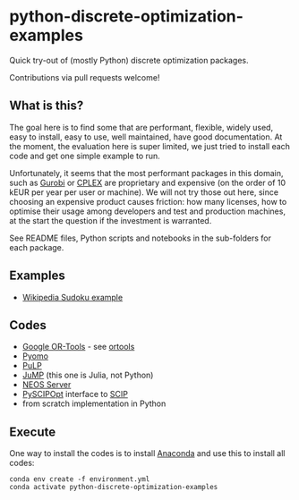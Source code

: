 # python-discrete-optimization-examples

Quick try-out of (mostly Python) discrete optimization packages.

Contributions via pull requests welcome!

## What is this?

The goal here is to find some that are performant, flexible, widely used, easy
to install, easy to use, well maintained, have good documentation. At the
moment, the evaluation here is super limited, we just tried to install each code
and get one simple example to run.

Unfortunately, it seems that the most performant packages in this domain, such
as [Gurobi](https://www.gurobi.com/) or
[CPLEX](https://www.ibm.com/analytics/cplex-optimizer) are proprietary and
expensive (on the order of 10 kEUR per year per user or machine). We will not
try those out here, since choosing an expensive product causes friction: how
many licenses, how to optimise their usage among developers and test and
production machines, at the start the question if the investment is warranted.

See README files, Python scripts and notebooks in the sub-folders for each
package.

## Examples

* [Wikipedia Sudoku example](https://en.wikipedia.org/wiki/Sudoku)

## Codes

* [Google OR-Tools](https://developers.google.com/optimization) - see [ortools](ortools)
* [Pyomo](http://www.pyomo.org/)
* [PuLP](https://coin-or.github.io/pulp/)
* [JuMP](https://jump.dev/) (this one is Julia, not Python)
* [NEOS Server](https://neos-server.org/)
* [PySCIPOpt](https://github.com/SCIP-Interfaces/PySCIPOpt) interface to [SCIP](https://scip.zib.de/)
* from scratch implementation in Python

## Execute

One way to install the codes is to install [Anaconda](https://www.anaconda.com/)
and use this to install all codes:

```
conda env create -f environment.yml
conda activate python-discrete-optimization-examples
```
